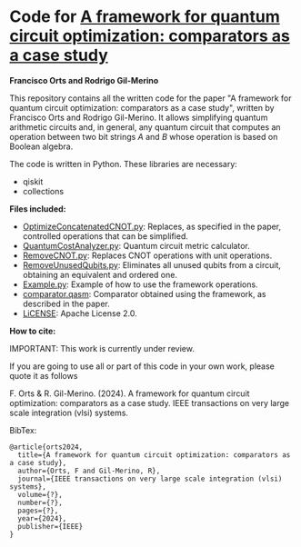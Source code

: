 # Code for [A framework for quantum circuit optimization: comparators as a case study](https://ieeexplore.ieee.org/xpl/RecentIssue.jsp?punumber=92)

**Francisco Orts and Rodrigo Gil-Merino**

This repository contains all the written code for the paper "A framework for quantum circuit optimization: comparators as a case study", written by Francisco Orts and Rodrigo Gil-Merino. It allows simplifying quantum arithmetic circuits and, in general, any quantum circuit that computes an operation between two bit strings $A$ and $B$ whose operation is based on Boolean algebra.

The code is written in Python. These libraries are necessary:
* qiskit
* collections 

**Files included:**
* [OptimizeConcatenatedCNOT.py](https://github.com/2forts/QuantumMeter/blob/main/OptimizeConcatenatedCNOT.py): Replaces, as specified in the paper, controlled operations that can be simplified.
* [QuantumCostAnalyzer.py](https://github.com/2forts/QuantumMeter/blob/main/QuantumCostAnalyzer.py): Quantum circuit metric calculator.
* [RemoveCNOT.py](https://github.com/2forts/QuantumMeter/blob/main/RemoveCNOT.py): Replaces CNOT operations with unit operations.
* [RemoveUnusedQubits.py](https://github.com/2forts/QuantumMeter/blob/main/RemoveUnusedQubits.py): Eliminates all unused qubits from a circuit, obtaining an equivalent and ordered one.
* [Example.py](https://github.com/2forts/QuantumMeter/blob/main/Example.py): Example of how to use the framework operations.
* [comparator.qasm](https://github.com/2forts/QuantumMeter/blob/main/comparator.qasm): Comparator obtained using the framework, as described in the paper.
* [LiCENSE](https://github.com/2forts/QuantumMeter/blob/main/LICENSE): Apache License 2.0.

**How to cite:**

IMPORTANT: This work is currently under review.

If you are going to use all or part of this code in your own work, please quote it as follows

F. Orts & R. Gil-Merino. (2024). A framework for quantum circuit optimization: comparators as a case study. IEEE transactions on very large scale integration (vlsi) systems.

BibTex:
```{bibtex}
@article{orts2024,
  title={A framework for quantum circuit optimization: comparators as a case study},
  author={Orts, F and Gil-Merino, R},
  journal={IEEE transactions on very large scale integration (vlsi) systems},
  volume={?},
  number={?},
  pages={?},
  year={2024},
  publisher={IEEE}
}
```

